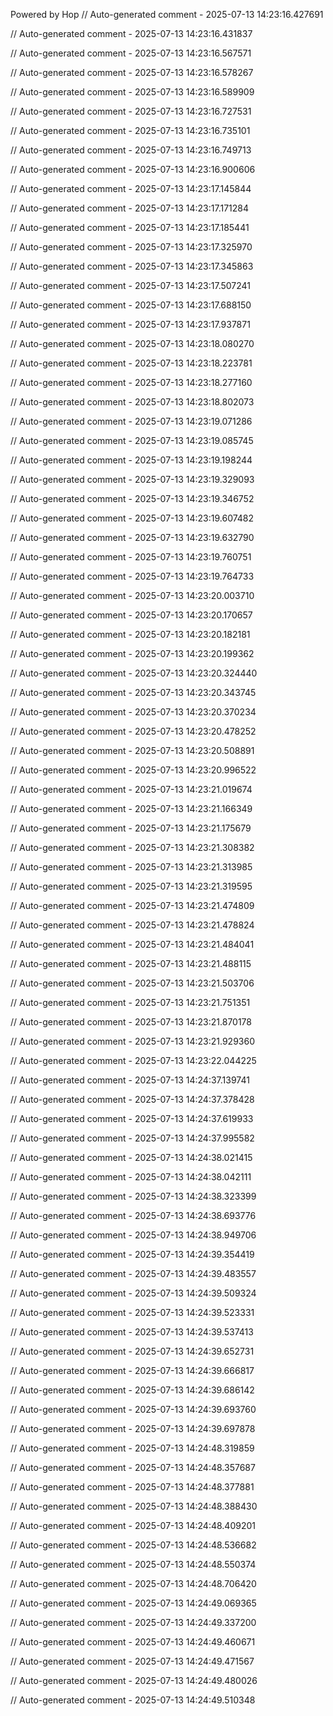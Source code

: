 Powered by Hop
// Auto-generated comment - 2025-07-13 14:23:16.427691

// Auto-generated comment - 2025-07-13 14:23:16.431837

// Auto-generated comment - 2025-07-13 14:23:16.567571

// Auto-generated comment - 2025-07-13 14:23:16.578267

// Auto-generated comment - 2025-07-13 14:23:16.589909

// Auto-generated comment - 2025-07-13 14:23:16.727531

// Auto-generated comment - 2025-07-13 14:23:16.735101

// Auto-generated comment - 2025-07-13 14:23:16.749713

// Auto-generated comment - 2025-07-13 14:23:16.900606

// Auto-generated comment - 2025-07-13 14:23:17.145844

// Auto-generated comment - 2025-07-13 14:23:17.171284

// Auto-generated comment - 2025-07-13 14:23:17.185441

// Auto-generated comment - 2025-07-13 14:23:17.325970

// Auto-generated comment - 2025-07-13 14:23:17.345863

// Auto-generated comment - 2025-07-13 14:23:17.507241

// Auto-generated comment - 2025-07-13 14:23:17.688150

// Auto-generated comment - 2025-07-13 14:23:17.937871

// Auto-generated comment - 2025-07-13 14:23:18.080270

// Auto-generated comment - 2025-07-13 14:23:18.223781

// Auto-generated comment - 2025-07-13 14:23:18.277160

// Auto-generated comment - 2025-07-13 14:23:18.802073

// Auto-generated comment - 2025-07-13 14:23:19.071286

// Auto-generated comment - 2025-07-13 14:23:19.085745

// Auto-generated comment - 2025-07-13 14:23:19.198244

// Auto-generated comment - 2025-07-13 14:23:19.329093

// Auto-generated comment - 2025-07-13 14:23:19.346752

// Auto-generated comment - 2025-07-13 14:23:19.607482

// Auto-generated comment - 2025-07-13 14:23:19.632790

// Auto-generated comment - 2025-07-13 14:23:19.760751

// Auto-generated comment - 2025-07-13 14:23:19.764733

// Auto-generated comment - 2025-07-13 14:23:20.003710

// Auto-generated comment - 2025-07-13 14:23:20.170657

// Auto-generated comment - 2025-07-13 14:23:20.182181

// Auto-generated comment - 2025-07-13 14:23:20.199362

// Auto-generated comment - 2025-07-13 14:23:20.324440

// Auto-generated comment - 2025-07-13 14:23:20.343745

// Auto-generated comment - 2025-07-13 14:23:20.370234

// Auto-generated comment - 2025-07-13 14:23:20.478252

// Auto-generated comment - 2025-07-13 14:23:20.508891

// Auto-generated comment - 2025-07-13 14:23:20.996522

// Auto-generated comment - 2025-07-13 14:23:21.019674

// Auto-generated comment - 2025-07-13 14:23:21.166349

// Auto-generated comment - 2025-07-13 14:23:21.175679

// Auto-generated comment - 2025-07-13 14:23:21.308382

// Auto-generated comment - 2025-07-13 14:23:21.313985

// Auto-generated comment - 2025-07-13 14:23:21.319595

// Auto-generated comment - 2025-07-13 14:23:21.474809

// Auto-generated comment - 2025-07-13 14:23:21.478824

// Auto-generated comment - 2025-07-13 14:23:21.484041

// Auto-generated comment - 2025-07-13 14:23:21.488115

// Auto-generated comment - 2025-07-13 14:23:21.503706

// Auto-generated comment - 2025-07-13 14:23:21.751351

// Auto-generated comment - 2025-07-13 14:23:21.870178

// Auto-generated comment - 2025-07-13 14:23:21.929360

// Auto-generated comment - 2025-07-13 14:23:22.044225

// Auto-generated comment - 2025-07-13 14:24:37.139741

// Auto-generated comment - 2025-07-13 14:24:37.378428

// Auto-generated comment - 2025-07-13 14:24:37.619933

// Auto-generated comment - 2025-07-13 14:24:37.995582

// Auto-generated comment - 2025-07-13 14:24:38.021415

// Auto-generated comment - 2025-07-13 14:24:38.042111

// Auto-generated comment - 2025-07-13 14:24:38.323399

// Auto-generated comment - 2025-07-13 14:24:38.693776

// Auto-generated comment - 2025-07-13 14:24:38.949706

// Auto-generated comment - 2025-07-13 14:24:39.354419

// Auto-generated comment - 2025-07-13 14:24:39.483557

// Auto-generated comment - 2025-07-13 14:24:39.509324

// Auto-generated comment - 2025-07-13 14:24:39.523331

// Auto-generated comment - 2025-07-13 14:24:39.537413

// Auto-generated comment - 2025-07-13 14:24:39.652731

// Auto-generated comment - 2025-07-13 14:24:39.666817

// Auto-generated comment - 2025-07-13 14:24:39.686142

// Auto-generated comment - 2025-07-13 14:24:39.693760

// Auto-generated comment - 2025-07-13 14:24:39.697878

// Auto-generated comment - 2025-07-13 14:24:48.319859

// Auto-generated comment - 2025-07-13 14:24:48.357687

// Auto-generated comment - 2025-07-13 14:24:48.377881

// Auto-generated comment - 2025-07-13 14:24:48.388430

// Auto-generated comment - 2025-07-13 14:24:48.409201

// Auto-generated comment - 2025-07-13 14:24:48.536682

// Auto-generated comment - 2025-07-13 14:24:48.550374

// Auto-generated comment - 2025-07-13 14:24:48.706420

// Auto-generated comment - 2025-07-13 14:24:49.069365

// Auto-generated comment - 2025-07-13 14:24:49.337200

// Auto-generated comment - 2025-07-13 14:24:49.460671

// Auto-generated comment - 2025-07-13 14:24:49.471567

// Auto-generated comment - 2025-07-13 14:24:49.480026

// Auto-generated comment - 2025-07-13 14:24:49.510348
